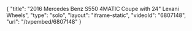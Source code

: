 {
    "title": "2016 Mercedes Benz S550 4MATIC Coupe with 24\" Lexani Wheels",
    "type": "solo",
    "layout": "iframe-static",
    "videoId": "6807148",
    "url": "\/tvpembed\/6807148"
}